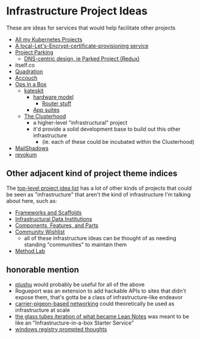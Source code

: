 # Infrastructure Project Ideas

These are ideas for services that would help facilitate other projects

- [All my Kubernetes Projects](950653f7-1ddf-4a58-a8bd-e3d2df544bb4.md)
- [A local-Let's-Encrypt-certificate-provisioning service](af61f26f-4813-4473-9550-cc038de75965.md)
- [Project Parking](839f43ab-9033-4bd7-a0a6-291d26415d34.md)
  - [DNS-centric design, ie Parked Project (Redux)](416491ee-4b52-4887-96f0-465f361a36ea.md)
- itself.co
- [Quadration](0d93d812-6739-4142-9e16-d686e6df00ef.md)
- [Accouch](1ae14fdb-5356-456a-a12f-89513f3a50ef.md)
- [Ops in a Box](035d1e22-7dca-4901-aa4a-1624e7a6a15c.md)
  - [kateskit](ebf47d2a-8719-4d66-80cd-dbbabaf98165.md)
    - [hardware model](5a99132c-ca94-4337-a969-d813309e4820.md)
      - [Router stuff](b602f316-66be-4411-a630-3ea6200abd15.md)
    - [App suites](a6b94843-8569-4a45-a25d-ae69a2d9fc22.md)
  - [The Clusterhood](9664b592-59ed-4ac5-bf15-9b67f67af111.md)
    - a higher-level "infrastructural" project
    - it'd provide a solid development base to build out this other infrastructure
      - (ie. each of these could be incubated within the Clusterhood)
- [MailShadows](8771b79e-068a-4e42-adc0-12ec61aecb77.md)
- [revokum](302bcc06-d1c2-4d95-83bc-b0dac2a949f2.md)

## Other adjacent kind of project theme indices

The [top-level project idea list](8509d6ba-3cdd-418a-82ea-94cc044b6aef.md) has a lot of other kinds of projects that could be seen as "infrastructure" that aren't the kind of infrastructure I'm talking about here, such as:

- [Frameworks and Scaffolds](d78bdabf-6401-489e-a284-51c500826748.md)
- [Infrastructural Data Institutions](fa8952af-648f-4d3d-a1a7-39b052123911.md)
- [Components, Features, and Parts](cc2836d4-ad3f-4f0a-8974-981f8cc69b36.md)
- [Community Wishlist](cbf8b20c-fd72-4c42-a543-952e046c893b.md)
  - all of these infrastructure ideas can be thought of as needing standing "communities" to maintain them
- [Method Lab](9a2890e2-a0fa-4484-9c1e-3c7c7ec4f28a.md)

## honorable mention

- [plushu](10cfcf6f-df6f-4f83-9f17-6a43a43c15e6.md) would probably be useful for all of the above
- Rogueport was an extension to add hackable APIs to sites that didn't expose them, that's gotta be a class of infrastructure-like endeavor
- [carrier-pigeon-based networking](58594c81-a69d-4c63-a7b2-9f528172713a.md) could theoretically be used as infrastructure at scale
- [the glass tubes iteration of what became Lean Notes](0350c64c-4975-42fc-91ca-92007cd9bcaa.md) was meant to be like an "Infrastructure-in-a-box Starter Service"
- [windows registry prompted thoughts](36b96f1d-7022-4613-abb1-14af8ba5c25a.md)

